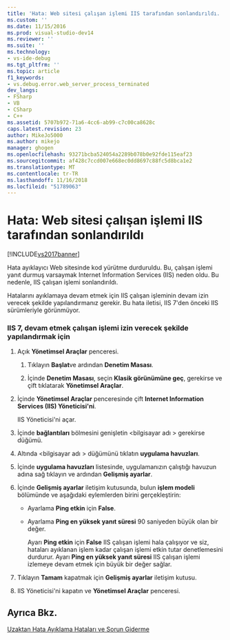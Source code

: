 ```yaml
---
title: 'Hata: Web sitesi çalışan işlemi IIS tarafından sonlandırıldı. | Microsoft Docs'
ms.custom: ''
ms.date: 11/15/2016
ms.prod: visual-studio-dev14
ms.reviewer: ''
ms.suite: ''
ms.technology:
- vs-ide-debug
ms.tgt_pltfrm: ''
ms.topic: article
f1_keywords:
- vs.debug.error.web_server_process_terminated
dev_langs:
- FSharp
- VB
- CSharp
- C++
ms.assetid: 5707b972-71a6-4cc6-ab99-c7c00ca8628c
caps.latest.revision: 23
author: MikeJo5000
ms.author: mikejo
manager: ghogen
ms.openlocfilehash: 93271bcba524054a2289b078b0e92fde115eaf23
ms.sourcegitcommit: af428c7ccd007e668ec0dd8697c88fc5d8bca1e2
ms.translationtype: MT
ms.contentlocale: tr-TR
ms.lasthandoff: 11/16/2018
ms.locfileid: "51789063"
---
```

# <a name="error-web-site-worker-process-has-been-terminated-by-iis"></a>Hata: Web sitesi çalışan işlemi IIS tarafından sonlandırıldı
[!INCLUDE[vs2017banner](../includes/vs2017banner.md)]

Hata ayıklayıcı Web sitesinde kod yürütme durduruldu. Bu, çalışan işlemi yanıt durmuş varsaymak Internet Information Services (IIS) neden oldu. Bu nedenle, IIS çalışan işlemi sonlandırıldı.  
  
 Hatalarını ayıklamaya devam etmek için IIS çalışan işleminin devam izin verecek şekilde yapılandırmanız gerekir. Bu hata iletisi, IIS 7'den önceki IIS sürümleriyle görünmüyor.  
  
### <a name="to-configure-iis-7-to-allow-the-worker-process-to-continue"></a>IIS 7, devam etmek çalışan işlemi izin verecek şekilde yapılandırmak için  
  
1. Açık **Yönetimsel Araçlar** penceresi.  
  
   1.  Tıklayın **Başlat**ve ardından **Denetim Masası**.  
  
   2.  İçinde **Denetim Masası**, seçin **Klasik görünümüne geç**, gerekirse ve çift tıklatarak **Yönetimsel Araçlar**.  
  
2. İçinde **Yönetimsel Araçlar** penceresinde çift **Internet Information Services (IIS) Yöneticisi'ni**.  
  
    IIS Yöneticisi'ni açar.  
  
3. İçinde **bağlantıları** bölmesini genişletin \<bilgisayar adı > gerekirse düğümü.  
  
4. Altında \<bilgisayar adı > düğümünü tıklatın **uygulama havuzları**.  
  
5. İçinde **uygulama havuzları** listesinde, uygulamanızın çalıştığı havuzun adına sağ tıklayın ve ardından **Gelişmiş ayarlar**.  
  
6. İçinde **Gelişmiş ayarlar** iletişim kutusunda, bulun **işlem modeli** bölümünde ve aşağıdaki eylemlerden birini gerçekleştirin:  
  
   - Ayarlama **Ping etkin** için **False**.  
  
   - Ayarlama **Ping en yüksek yanıt süresi** 90 saniyeden büyük olan bir değer.  
  
     Ayarı **Ping etkin** için **False** IIS çalışan işlemi hala çalışıyor ve siz, hataları ayıklanan işlem kadar çalışan işlemi etkin tutar denetlemesini durdurur. Ayarı **Ping en yüksek yanıt süresi** IIS çalışan işlemi izlemeye devam etmek için büyük bir değer sağlar.  
  
7. Tıklayın **Tamam** kapatmak için **Gelişmiş ayarlar** iletişim kutusu.  
  
8. IIS Yöneticisi'ni kapatın ve **Yönetimsel Araçlar** penceresi.  
  
## <a name="see-also"></a>Ayrıca Bkz.  
 [Uzaktan Hata Ayıklama Hataları ve Sorun Giderme](../debugger/remote-debugging-errors-and-troubleshooting.md)




